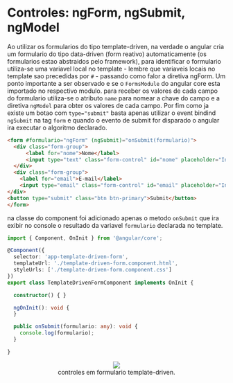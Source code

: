 # Controles: ngForm, ngSubmit, ngModel

Ao utilizar os formularios do tipo template-driven, na verdade o angular cria um formulario do tipo data-driven (form reativo) automaticamente (os formularios estao abstraidos pelo framework), para identificar o formulario utiliza-se uma variavel local no template - lembre que variaveis locais no template sao precedidas por `#` - passando como falor a diretiva ngForm. Um ponto importante a ser observado e se o `FormsModule` do angular core esta importado no respectivo modulo.
para receber os valores de cada campo do formulario utiliza-se o atributo `name` para nomear a chave do campo e a diretiva `ngModel` para obter os valores de cada campo.
Por fim como ja existe um botao com `type="submit"` basta apenas utilizar o event bindind `ngSubmit` na tag `form` e quando o evento de submit for disparado o angular ira executar o algoritmo declarado.

```HTML
<form #formulario="ngForm" (ngSubmit)="onSubmit(formulario)">
  <div class="form-group">
      <label for="nome">Nome</label>
      <input type="text" class="form-control" id="nome" placeholder="Insira o nome" name="nome" ngModel>
  </div>
  <div class="form-group">
    <label for="email">E-mail</label>
    <input type="email" class="form-control" id="email" placeholder="Insira o e-mail" name="email" ngModel>
</div>
<button type="submit" class="btn btn-primary">Submit</button>
</form>
```

na classe do component foi adicionado apenas o metodo `onSubmit` que ira exibir no console o resultado da variavel `formulario` declarada no template.

```typescript
import { Component, OnInit } from '@angular/core';

@Component({
  selector: 'app-template-driven-form',
  templateUrl: './template-driven-form.component.html',
  styleUrls: ['./template-driven-form.component.css']
})
export class TemplateDrivenFormComponent implements OnInit {

  constructor() { }

  ngOnInit(): void {
  }

  public onSubmit(formulario: any): void {
    console.log(formulario);
  }

}
```

<p align="center"> 
  <img src="img/controles-formulario-template-driven.gif"><br>
    controles em formulario template-driven.
</p>
